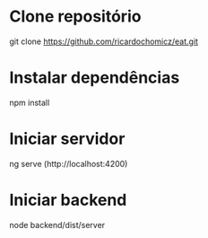 # Clone repositório
git clone https://github.com/ricardochomicz/eat.git

# Instalar dependências
npm install

# Iniciar servidor
ng serve (http://localhost:4200)

# Iniciar backend
node backend/dist/server
